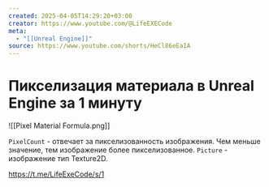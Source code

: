 ```yaml
---
created: 2025-04-05T14:29:20+03:00
creator: https://www.youtube.com/@LifeEXECode
meta:
  - "[[Unreal Engine]]"
source: https://www.youtube.com/shorts/HeCl86eEaIA
---
```


# Пикселизация материала в Unreal Engine за 1 минуту

![[Pixel Material Formula.png]]

`PixelCount` - отвечает за пикселизованность изображения. Чем меньше значение, тем изображение более пикселизованное.
`Picture` - изображение тип Texture2D.

https://t.me/LifeExeCode/s/1